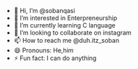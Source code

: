 - 👋 Hi, I’m @sobanqasi
-  👀 I’m interested in Enterpreneurship
- 🌱 I’m currently learning C language
- 💞️ I’m looking to collaborate on instagram
- 📫 How to reach me @duh.itz_soban
- 😄 Pronouns: He,him
- ⚡ Fun fact: I can do anything 

<!---
sobanqasim/sobanqasim is a ✨ special ✨ repository because its `README.md` (this file) appears on your GitHub profile.
You can click the Preview link to take a look at your changes.
--->
